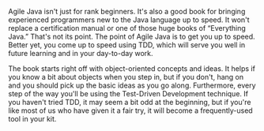 Agile Java isn't just for rank beginners. It's also a good book for bringing experienced programmers new to the Java language up to speed. It won't replace a certification manual or one of those huge books of “Everything Java.” That's not its point. The point of Agile Java is to get you up to speed. Better yet, you come up to speed using TDD, which will serve you well in future learning and in your day-to-day work.

The book starts right off with object-oriented concepts and ideas. It helps if you know a bit about objects when you step in, but if you don't, hang on and you should pick up the basic ideas as you go along. Furthermore, every step of the way you'll be using the Test-Driven Development technique. If you haven't tried TDD, it may seem a bit odd at the beginning, but if you're like most of us who have given it a fair try, it will become a frequently-used tool in your kit.
